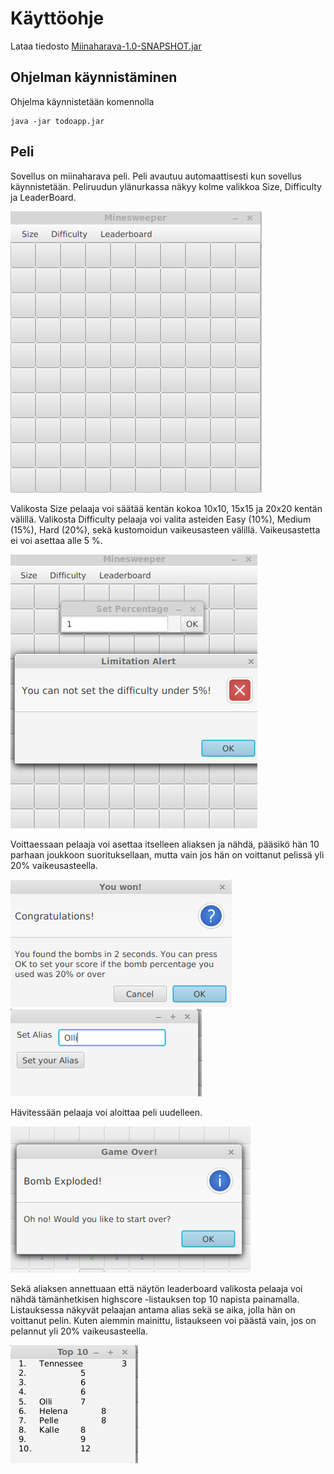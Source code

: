 # Käyttöohje

Lataa tiedosto [Miinaharava-1.0-SNAPSHOT.jar](https://github.com/ssuihko/ot-harjoitustyo/releases/tag/viikko6)


## Ohjelman käynnistäminen

Ohjelma käynnistetään komennolla 

```
java -jar todoapp.jar
```

## Peli

Sovellus on miinaharava peli. Peli avautuu automaattisesti kun sovellus käynnistetään. Peliruudun ylänurkassa näkyy kolme valikkoa Size, Difficulty ja LeaderBoard. 

<img src="https://github.com/ssuihko/ot-harjoitustyo/blob/master/dokumentaatio/kuvat/Miinaharavataulu.png">

Valikosta Size pelaaja voi säätää kentän kokoa 10x10, 15x15 ja 20x20 kentän välillä.
Valikosta Difficulty pelaaja voi valita asteiden Easy (10%), Medium (15%), Hard (20%), sekä kustomoidun vaikeusasteen välillä. Vaikeusastetta ei voi asettaa alle 5 %. 

<img src="https://github.com/ssuihko/ot-harjoitustyo/blob/master/dokumentaatio/kuvat/Limit.png">

Voittaessaan pelaaja voi asettaa itselleen aliaksen ja nähdä, pääsikö hän 10 parhaan joukkoon suorituksellaan, mutta vain jos hän on voittanut pelissä yli 20% vaikeusasteella.

<img src="https://github.com/ssuihko/ot-harjoitustyo/blob/master/dokumentaatio/kuvat/youwon.png">

<img src="https://github.com/ssuihko/ot-harjoitustyo/blob/master/dokumentaatio/kuvat/setalias.png">

Hävitessään pelaaja voi aloittaa peli uudelleen.

<img src="https://github.com/ssuihko/ot-harjoitustyo/blob/master/dokumentaatio/kuvat/explosion.png">

Sekä aliaksen annettuaan että näytön leaderboard valikosta pelaaja voi nähdä tämänhetkisen highscore -listauksen top 10 napista painamalla. Listauksessa näkyvät pelaajan antama alias sekä se aika, jolla hän on voittanut pelin. Kuten aiemmin mainittu, listaukseen voi päästä vain, jos on pelannut yli 20% vaikeusasteella. 

<img src="https://github.com/ssuihko/ot-harjoitustyo/blob/master/dokumentaatio/kuvat/top10.png">
